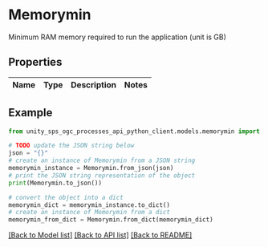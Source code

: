 # Memorymin

Minimum RAM memory required to run the application (unit is GB)

## Properties

Name | Type | Description | Notes
------------ | ------------- | ------------- | -------------

## Example

```python
from unity_sps_ogc_processes_api_python_client.models.memorymin import Memorymin

# TODO update the JSON string below
json = "{}"
# create an instance of Memorymin from a JSON string
memorymin_instance = Memorymin.from_json(json)
# print the JSON string representation of the object
print(Memorymin.to_json())

# convert the object into a dict
memorymin_dict = memorymin_instance.to_dict()
# create an instance of Memorymin from a dict
memorymin_from_dict = Memorymin.from_dict(memorymin_dict)
```
[[Back to Model list]](../README.md#documentation-for-models) [[Back to API list]](../README.md#documentation-for-api-endpoints) [[Back to README]](../README.md)
